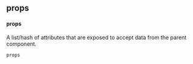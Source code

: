## props
#### props
A list/hash of attributes that are exposed to accept data from the parent component. 
```javascript
props
```